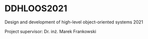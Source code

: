 # DDHLOOS2021
Design and development of high-level object-oriented systems 2021

Project supervisor: Dr. inż. Marek Frankowski
